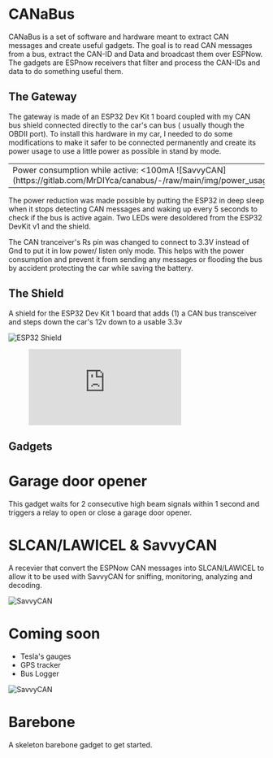# CANaBus

CANaBus is a set of software and hardware meant to extract CAN messages and create useful gadgets. The goal is to read CAN messages from a bus, extract the CAN-ID and Data and broadcast them over ESPNow. The gadgets are ESPnow receivers that filter and process the CAN-IDs and data to do something useful them.

## The Gateway

The gateway is made of an ESP32 Dev Kit 1 board coupled with my CAN bus shield connected directly to the car's can bus ( usually though the OBDII port). To install this hardware in my car, I needed to do some modifications to make it safer to be connected permanently and create its power usage to use a little power as possible in stand by mode. 

<table>
<tr>

<td>
Power consumption while active: <100mA 
![SavvyCAN](https://gitlab.com/MrDIYca/canabus/-/raw/main/img/power_usage_active.png)</td>
<td>
Power consumption while idle: <10 mA 
![SavvyCAN](https://gitlab.com/MrDIYca/canabus/-/raw/main/img/power_usage_idle.png)
</td>

</tr>
</table>


The power reduction was made possible by putting the ESP32 in deep sleep when it stops detecting CAN messages and waking up every 5 seconds to check if the bus is active again. Two LEDs were desoldered from the ESP32 DevKit v1 and the shield. 

The CAN tranceiver's Rs pin was changed to connect to 3.3V instead of Gnd to put it in low power/ listen only mode. This helps with the power consumption and prevent it from sending any messages or flooding the bus by accident protecting the car while saving the battery.

## The Shield

A shield for the ESP32 Dev Kit 1 board that adds (1) a CAN bus transceiver and steps down the car's 12v down to a usable 3.3v

![ESP32 Shield](https://i9.ytimg.com/vi/Se2KCVyD7CM/mqdefault.jpg?v=63d1884b&sqp=CIyW1p8G&rs=AOn4CLCGY11Qj282vpsAp2_cl1cp5jpzcw)

<figure class="video_container">
  <iframe src="https://youtu.be/Se2KCVyD7CM" frameborder="0" allowfullscreen="true"> </iframe>
</figure>

## Gadgets

# Garage door opener

This gadget waits for 2 consecutive high beam signals within 1 second and triggers a relay to open or close a garage door opener. 

# SLCAN/LAWICEL & SavvyCAN

A recevier that convert the ESPNow CAN messages into SLCAN/LAWICEL to allow it to be used with SavvyCAN for sniffing, monitoring, analyzing and decoding. 

![SavvyCAN](https://gitlab.com/MrDIYca/canabus/-/raw/main/img/savvycan.png)

# Coming soon

- Tesla's gauges
- GPS tracker
- Bus Logger

![SavvyCAN](https://gitlab.com/MrDIYca/canabus/-/raw/main/img/gadget_tesla_screen.png)

# Barebone

A skeleton barebone gadget to get started. 

